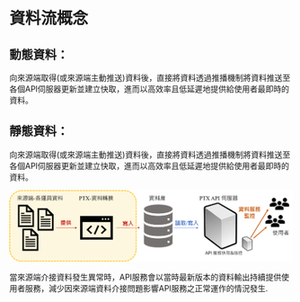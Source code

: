 # 資料流概念

## 動態資料：

向來源端取得\(或來源端主動推送\)資料後，直接將資料透過推播機制將資料推送至各個API伺服器更新並建立快取，進而以高效率且低延遲地提供給使用者最即時的資料。

## 靜態資料：

向來源端取得\(或來源端主動推送\)資料後，直接將資料透過推播機制將資料推送至各個API伺服器更新並建立快取，進而以高效率且低延遲地提供給使用者最即時的資料。

![](../.gitbook/assets/ptx-zi-liao-liu-gai-nian-tu.png)

當來源端介接資料發生異常時，API服務會以當時最新版本的資料輸出持續提供使用者服務，減少因來源端資料介接問題影響API服務之正常運作的情況發生. 



